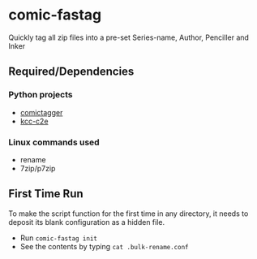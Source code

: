 # comic-fastag
Quickly tag all zip files into a pre-set Series-name, Author, Penciller and Inker

## Required/Dependencies
### Python projects
- [comictagger](https://github.com/comictagger/comictagger)
- [kcc-c2e](https://github.com/ciromattia/kcc)
### Linux commands used
- rename
- 7zip/p7zip

## First Time Run
To make the script function for the first time in any directory, it needs to deposit its blank configuration as a hidden file.
- Run `comic-fastag init`
- See the contents by typing `cat .bulk-rename.conf`

